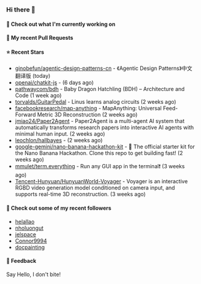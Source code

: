### Hi there 👋

#### 👷 Check out what I'm currently working on

#### 🔨 My recent Pull Requests


#### ⭐ Recent Stars

- [ginobefun/agentic-design-patterns-cn](https://github.com/ginobefun/agentic-design-patterns-cn) - 《Agentic Design Patterns》中文翻译版 (today)
- [openai/chatkit-js](https://github.com/openai/chatkit-js) -  (6 days ago)
- [pathwaycom/bdh](https://github.com/pathwaycom/bdh) - Baby Dragon Hatchling (BDH) – Architecture and Code (1 week ago)
- [torvalds/GuitarPedal](https://github.com/torvalds/GuitarPedal) - Linus learns analog circuits (2 weeks ago)
- [facebookresearch/map-anything](https://github.com/facebookresearch/map-anything) - MapAnything: Universal Feed-Forward Metric 3D Reconstruction (2 weeks ago)
- [jmiao24/Paper2Agent](https://github.com/jmiao24/Paper2Agent) - Paper2Agent is a multi-agent AI system that automatically transforms research papers into interactive AI agents with minimal human input. (2 weeks ago)
- [leochlon/hallbayes](https://github.com/leochlon/hallbayes) -  (2 weeks ago)
- [google-gemini/nano-banana-hackathon-kit](https://github.com/google-gemini/nano-banana-hackathon-kit) - 🍌 The official starter kit for the Nano Banana Hackathon. Clone this repo to get building fast! (2 weeks ago)
- [mmulet/term.everything](https://github.com/mmulet/term.everything) - Run any GUI app in the terminal❗ (3 weeks ago)
- [Tencent-Hunyuan/HunyuanWorld-Voyager](https://github.com/Tencent-Hunyuan/HunyuanWorld-Voyager) - Voyager is an interactive RGBD video generation model conditioned on camera input, and supports real-time 3D reconstruction. (3 weeks ago)

#### 👯 Check out some of my recent followers

- [helallao](https://github.com/helallao)
- [nholuongut](https://github.com/nholuongut)
- [jelspace](https://github.com/jelspace)
- [Connor9994](https://github.com/Connor9994)
- [docpainting](https://github.com/docpainting)

#### 💬 Feedback

Say Hello, I don't bite!